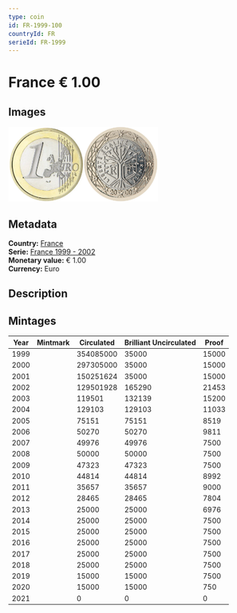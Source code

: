 ```yaml
---
type: coin
id: FR-1999-100
countryId: FR
serieId: FR-1999
---
```


# France € 1.00

## Images

<img src="../../../Images/common-2002-100.webp" height="150" alt="Front image"><img src="Images/france-1999-100.webp" height="150" alt="Back image">

## Metadata

**Country:** [France](../index.md)\
**Serie:** [France 1999 - 2002](index.md)\
**Monetary value:** € 1.00\
**Currency:** Euro

## Description

## Mintages

| Year | Mintmark | Circulated | Brilliant Uncirculated | Proof |
| ---- | -------- | ---------- | ---------------------- | ----- |
| 1999 |          | 354085000  | 35000                  | 15000 |
| 2000 |          | 297305000  | 35000                  | 15000 |
| 2001 |          | 150251624  | 35000                  | 15000 |
| 2002 |          | 129501928  | 165290                 | 21453 |
| 2003 |          | 119501     | 132139                 | 15200 |
| 2004 |          | 129103     | 129103                 | 11033 |
| 2005 |          | 75151      | 75151                  | 8519  |
| 2006 |          | 50270      | 50270                  | 9811  |
| 2007 |          | 49976      | 49976                  | 7500  |
| 2008 |          | 50000      | 50000                  | 7500  |
| 2009 |          | 47323      | 47323                  | 7500  |
| 2010 |          | 44814      | 44814                  | 8992  |
| 2011 |          | 35657      | 35657                  | 9000  |
| 2012 |          | 28465      | 28465                  | 7804  |
| 2013 |          | 25000      | 25000                  | 6976  |
| 2014 |          | 25000      | 25000                  | 7500  |
| 2015 |          | 25000      | 25000                  | 7500  |
| 2016 |          | 25000      | 25000                  | 7500  |
| 2017 |          | 25000      | 25000                  | 7500  |
| 2018 |          | 25000      | 25000                  | 7500  |
| 2019 |          | 15000      | 15000                  | 7500  |
| 2020 |          | 15000      | 15000                  | 750   |
| 2021 |          | 0          | 0                      | 0     |
